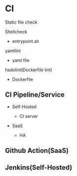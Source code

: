 # CI
Static file check

Shellcheck
 - entrypoint.sh

yamllint
 - yaml file

hadolint(Dockerfile lint)
 - Dockerfile

## CI Pipeline/Service

- Self-Hosted
  - CI server

- SaaS
  - HA

## Github Action(SaaS)

## Jenkins(Self-Hosted)

